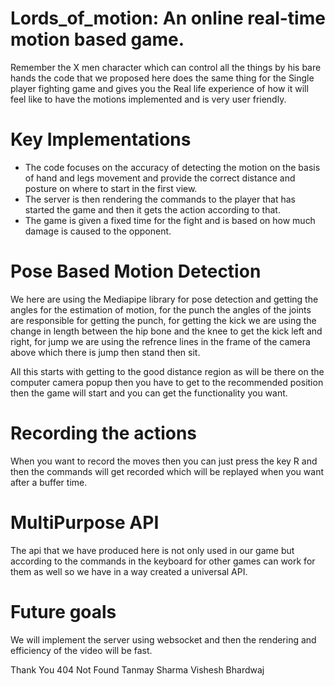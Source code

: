 # Lords_of_motion: An online real-time motion based game.
Remember the X men character which can control all the things by his bare hands the code that we proposed here does the same thing for the Single player fighting game and gives you the Real life experience of how it will feel like to have the motions implemented and is very user friendly.

# Key Implementations
 * The code focuses on the accuracy of detecting the motion on the basis of hand and legs movement and provide the correct distance and posture on where to start in the first view.
 * The server is then rendering the commands to the player that has started the game and then it gets the action according to that.
 * The game is given a fixed time for the fight and is based on how much damage is caused to the opponent.

# Pose Based Motion Detection
  We here are using the Mediapipe library for pose detection and getting the angles for the estimation of motion, for the punch the angles of the joints are responsible for getting the punch, for getting the kick we are using the change in length between the hip bone and the knee to get the kick left and right, for jump we are using the refrence lines in the frame of the camera above which there is jump then stand then sit. 
  
  All this starts with getting to the good distance region as will be there on the computer camera popup then you have to get to the recommended position then the game will start and you can get the functionality you want.
# Recording the actions
When you want to record the moves then you can just press the key R and then the commands will get recorded which will be replayed when you want after a buffer time.

# MultiPurpose API
The api that we have produced here is not only used in our game but according to the commands in the keyboard for other games can work for them as well so we have in a way created a universal API.

# Future goals
We will implement the server using websocket and then the rendering and efficiency of the video will be fast.

Thank You
404 Not Found
Tanmay Sharma 
Vishesh Bhardwaj

  
